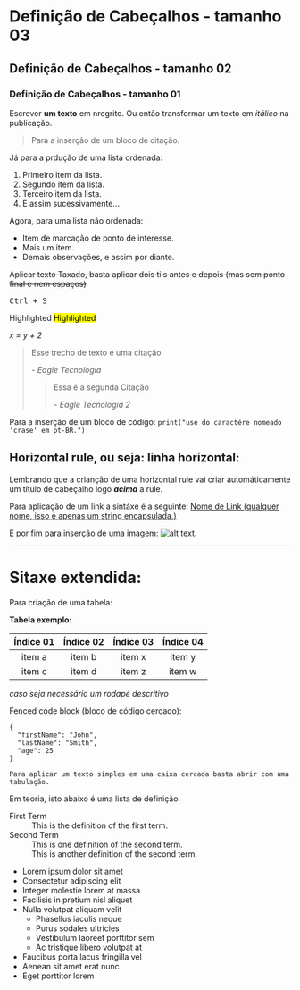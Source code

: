 


# Definição de Cabeçalhos - tamanho 03
## Definição de Cabeçalhos - tamanho 02
### Definição de Cabeçalhos - tamanho 01

Escrever **um texto** em nregrito.
Ou então transformar um texto em *itálico* na publicação.

> Para a inserção de um bloco de citação.

Já para a prdução de uma lista ordenada:
1. Primeiro item da lista.
2. Segundo item da lista.
3. Terceiro item da lista.
4. E assim sucessivamente...

Agora, para uma lista não ordenada:
- Item de marcação de ponto de interesse.
- Mais um item.
- Demais observações, e assim por diante.

~~Aplicar texto Taxado, basta aplicar dois tils antes e depois (mas sem ponto final e nem espaços)~~

<kbd>Ctrl + S</kbd>

Highlighted <mark>Highlighted</mark>

<var>x = y + 2</var>


> Esse trecho de texto é uma citação
> 
> <cite>- Eagle Tecnologia</cite>
>> Essa é a segunda Citação
>> 
>> <cite>- Eagle Tecnologia 2</cite>

Para a inserção de um bloco de código:
`print("use do caractére nomeado 'crase' em pt-BR.")` 

Horizontal rule, ou seja: linha horizontal:
---
Lembrando que a crianção de uma horizontal rule vai criar automáticamente um título de cabeçalho logo ***acima*** a rule.


Para aplicação de um link a sintáxe é a seguinte:
[Nome de Link (qualquer nome, isso é apenas um string encapsulada.)](https://www.example.com)

E por fim para inserção de uma imagem:
![alt text](image.jpg).

---

# Sitaxe extendida:

Para criação de uma tabela:


**Tabela exemplo:**

|Índice 01|Índice 02|Índice 03|Índice 04|
|:---------:|:---------:|:---------:|:---------:|
|item a| item b|item x| item y|
|item c|item d|item z|item w|

*caso seja necessário um rodapé descritivo*

Fenced code block (bloco de código cercado):
```
{
  "firstName": "John",
  "lastName": "Smith",
  "age": 25
}
```


    Para aplicar um texto simples em uma caixa cercada basta abrir com uma tabulação.




Em teoria, isto abaixo é uma lista de definição.

<dl>
  <dt>First Term</dt>
  <dd>This is the definition of the first term.</dd>
  <dt>Second Term</dt>
  <dd>This is one definition of the second term. </dd>
  <dd>This is another definition of the second term.</dd>
</dl>

+ Lorem ipsum dolor sit amet
+ Consectetur adipiscing elit
+ Integer molestie lorem at massa
+ Facilisis in pretium nisl aliquet
+ Nulla volutpat aliquam velit
  - Phasellus iaculis neque
  - Purus sodales ultricies
  - Vestibulum laoreet porttitor sem
  - Ac tristique libero volutpat at
+ Faucibus porta lacus fringilla vel
+ Aenean sit amet erat nunc
+ Eget porttitor lorem

[^1]: Essa é a nota de Rodapé 1
[^2]: Essa é a nota de Rodapé 2